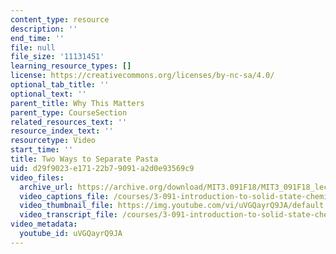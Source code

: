 ```yaml
---
content_type: resource
description: ''
end_time: ''
file: null
file_size: '11131451'
learning_resource_types: []
license: https://creativecommons.org/licenses/by-nc-sa/4.0/
optional_tab_title: ''
optional_text: ''
parent_title: Why This Matters
parent_type: CourseSection
related_resources_text: ''
resource_index_text: ''
resourcetype: Video
start_time: ''
title: Two Ways to Separate Pasta
uid: d29f9023-e171-22b7-9091-a2d0e93569c9
video_files:
  archive_url: https://archive.org/download/MIT3.091F18/MIT3_091F18_lec12_wtm_300k.mp4
  video_captions_file: /courses/3-091-introduction-to-solid-state-chemistry-fall-2018/uVGQayrQ9JA_captions.webvtt
  video_thumbnail_file: https://img.youtube.com/vi/uVGQayrQ9JA/default.jpg
  video_transcript_file: /courses/3-091-introduction-to-solid-state-chemistry-fall-2018/uVGQayrQ9JA_transcript.pdf
video_metadata:
  youtube_id: uVGQayrQ9JA
---
```

